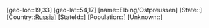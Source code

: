 ﻿---
location: [54,17,19,33]
type: City
tags:
- geo/City


SpocWebEntityId: 30020
isDeleted: false
confidential: public

---
[geo-lon::19,33]
[geo-lat::54,17]
[name::Elbing/Ostpreussen]
[State::]
[Country::[Russia](geo/Continent/Europe/Russia.md)]
[StateId::]
[Population::]
[Unknown::]

